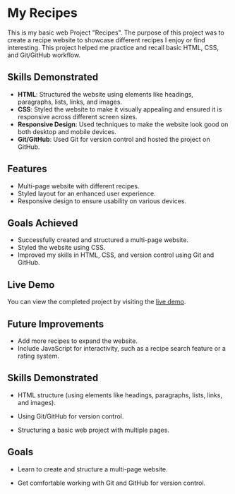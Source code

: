 # My Recipes
This is my basic web Project "Recipes". The purpose of this project was to create a recipe website to showcase different recipes I enjoy or find interesting. This project helped me practice and recall basic HTML, CSS, and Git/GitHub workflow.

## Skills Demonstrated
- **HTML**: Structured the website using elements like headings, paragraphs, lists, links, and images.
- **CSS**: Styled the website to make it visually appealing and ensured it is responsive across different screen sizes.
- **Responsive Design**: Used techniques to make the website look good on both desktop and mobile devices.
- **Git/GitHub**: Used Git for version control and hosted the project on GitHub.

## Features
- Multi-page website with different recipes.
- Styled layout for an enhanced user experience.
- Responsive design to ensure usability on various devices.

## Goals Achieved
- Successfully created and structured a multi-page website.
- Styled the website using CSS.
- Improved my skills in HTML, CSS, and version control using Git and GitHub.

## Live Demo
You can view the completed project by visiting the [live demo](https://nikashlamsal.github.io/My--recipes/).

## Future Improvements
- Add more recipes to expand the website.
- Include JavaScript for interactivity, such as a recipe search feature or a rating system.

## Skills Demonstrated
- HTML structure (using elements like headings, paragraphs, lists, links, and images).

- Using Git/GitHub for version control.

- Structuring a basic web project with multiple pages.

## Goals
- Learn to create and structure a multi-page website.

- Get comfortable working with Git and GitHub for version control.

